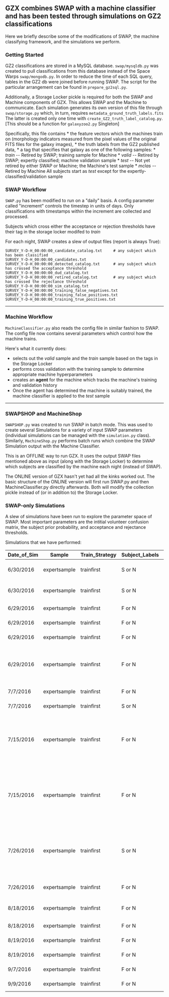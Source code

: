 ## GZX combines SWAP with a machine classifier and has been tested through simulations on GZ2 classifications
Here we briefly describe some of the modifications of SWAP, the machine classifying framework, and the simulations we perform. 


### Getting Started
GZ2 classifications are stored in a MySQL database. `swap/mysqldb.py` was created to pull classifications from this database instead of the Space Warps `swap/mongodb.py`.
In order to reduce the time of each SQL query, tables in the GZ2 db were joined before running SWAP. The script for the particular arrangement can be found in `prepare_gz2sql.py`. 


Additionally, a Storage Locker pickle is required for both the SWAP and Machine components of GZX. This allows SWAP and the Machine to communicate. Each simulation generates its own version of this file through `swap/storage.py` which, in turn, requires `metadata_ground_truth_labels.fits` The latter is created only one time with `create_GZ2_truth_label_catalog.py`. [This should be a function for `galaxyzoo2.py` Singleton]

Specifically, this file contains 
	* the feature vectors which the machines train on (morphology indicators measured from the pixel values of the original FITS files for the galaxy images), 
	* the truth labels from the GZ2 published data, 
	* a tag that specifies that galaxy as one of the following samples:
		* *train* -- Retired by SWAP; training sample for Machine
		* *valid* -- Retired by SWAP; expertly classified; machine validation sample
		* *test*  -- Not yet retired by either SWAP or Machine; the Machine's test sample
		* *mclas* -- Retired by Machine 
	All subjects start as *test* except for the expertly-classified/validation sample


### SWAP Workflow
`SWAP.py` has been modified to run on a "daily" basis. A config parameter called "increment" controls the timestep in units of days. Only classifications with timestamps within the increment are collected and processed.   

Subjects which cross either the acceptance or rejection thresholds have their tag in the storage locker modifed to *train*

For each night, SWAP creates a slew of output files (report is always True): 

    SURVEY_Y-D-H_00:00:00_candidate_catalog.txt     # any subject which has been classified
    SURVEY_Y-D-H_00:00:00_candidates.txt        
    SURVEY_Y-D-H_00:00:00_detected_catalog.txt      # any subject which has crossed the acceptance threshold
    SURVEY_Y-D-H_00:00:00_dud_catalog.txt       
    SURVEY_Y-D-H_00:00:00_retired_catalog.txt       # any subject which has crossed the rejectance threshold
    SURVEY_Y-D-H_00:00:00_sim_catalog.txt
    SURVEY_Y-D-H_00:00:00_training_false_negatives.txt
    SURVEY_Y-D-H_00:00:00_training_false_positives.txt
    SURVEY_Y-D-H_00:00:00_training_true_positives.txt

---

### Machine Workflow
`MachineClassifier.py` also reads the config file in similar fashion to SWAP. The config file now contains several parameters which control how the machine trains. 

Here's what it currently does: 
 * selects out the *valid* sample and the *train* sample based on the tags in the Storage Locker
 * performs cross validation with the training sample to determine appropriate machine hyperparameters
 * creates an **agent** for the machine which tracks the machine's training and validation history 
 * Once the agent has determined the machine is suitably trained, the machine classifier is applied to the *test* sample 

---

### SWAPSHOP and MachineShop
`SWAPSHOP.py` was created to run SWAP in batch mode. This was used to create several Simulations for a variety of input SWAP parameters (individual simulations can be managed with the `simulation.py` class). Similarly, `MachineShop.py` performs batch runs which combine the SWAP Simulation output with the Machine Classifier. 

This is an OFFLINE way to run GZX. It uses the output SWAP files mentioned above as input (along with the Storage Locker) to determine which subjects are classified by the machine each night (instead of SWAP). 

The ONLINE version of GZX hasn't yet had all the kinks worked out. The basic structure of the ONLINE version will first run SWAP.py and then MachineClassifier.py directly afterwards. Both will modify the collection pickle instead of (or in addition to) the Storage Locker. 


### SWAP-only Simulations

A slew of simulations have been run to explore the parameter space of SWAP. Most important parameters are the intitial volunteer confusion matrix,  the subject prior probability, and acceptance and rejectance thresholds. 

Simulations that we have performed:

| Date_of_Sim | Sample       | Train_Strategy | Subject_Labels | Configuration | Matrix     | Prior | Thresholds    | Last_GZ2_Day | Simulation_Name                           | NOTES                                          |                                                                                                                                                       |                                                                              |
|-------------|--------------|----------------|----------------|---------------|------------|-------|---------------|--------------|-------------------------------------------|------------------------------------------------|-------------------------------------------------------------------------------------------------------------------------------------------------------|------------------------------------------------------------------------------|
| 6/30/2016   | expertsample | trainfirst     | S or N         | S&U           | (0.5, 0.5) | 0.3   | (0.004, 0.99) | 2/25/2009    | GZ2_sup_unsup_0.5_trainfirst_standard2    | Using "Expert_label"                           | Can't run code using "Nair_label" on one and "Expert_label" on the other                                                                              |                                                                              |
| 6/30/2016   | expertsample | trainfirst     | S or N         | S only        | (0.5, 0.5) | 0.3   | (0.004, 0.99) | 2/25/2009    | GZ2_sup_0.5_trainfirst_standard2          | Using "Expert_label"                           | because the code is all in the same directory. These have to be done in order.                                                                        |                                                                              |
| 6/29/2016   | expertsample | trainfirst     | F or N         | S&U           | (0.5, 0.5) | 0.3   | (0.004, 0.99) | 2/25/2009    | GZ2_sup_unsup_0.5_trainfirst_flipfeature  | Using "Nair_label"                             |                                                                                                                                                       |                                                                              |
| 6/29/2016   | expertsample | trainfirst     | F or N         | S only        | (0.5, 0.5) | 0.3   | (0.004, 0.99) | 2/25/2009    | GZ2_sup_0.5_trainfirst_flipfeature        | Using "Nair_label"                             |                                                                                                                                                       |                                                                              |
| 6/29/2016   | expertsample | trainfirst     | F or N         | S&U           | (0.5, 0.5) | 0.3   | (0.004, 0.99) | 2/25/2009    | GZ2_sup_unsup_0.5_trainfirst_flipfeature2 | Using "Expert_label"                           |                                                                                                                                                       |                                                                              |
| 6/29/2016   | expertsample | trainfirst     | F or N         | S only        | (0.5, 0.5) | 0.3   | (0.004, 0.99) | 5/14/2009    | GZ2_sup_0.5_trainfirst_flipfeature2       | Using "Expert_label"                           | This run got fucked -- pickle files wiped out. Nightly output exists in S_PLPD5_flipfeature2b/. Re-ran the full sim; in S_PLPD5_flipfeature2b_second/ |                                                                              |
| 7/7/2016    | expertsample | trainfirst     | F or N         | S only        | (0.5, 0.5) | 0.5   | (0.004, 0.99) | 5/14/2009    | GZ2_sup_PLPD5_p5_flipfeature2             | Using "Expert_label"                           |                                                                                                                                                       |                                                                              |
| 7/7/2016    | expertsample | trainfirst     | S or N         | S only        | (0.5, 0.5) | 0.5   | (0.004, 0.99) | 2/25/2009    | GZ2_sup_PLPD5_p5_standard2                | Using "Expert_label"                           |                                                                                                                                                       |                                                                              |
| 7/15/2016   | expertsample | trainfirst     | F or N         | S only        | (0.5, 0.5) | 0.5   | (0.004, 0.99) | 2/25/2009    | GZ2_sup_PLPD5_p5_flipfeature2b            | Treating Stars&Artifacts as Featured -- always |                                                                                                                                                       | In S/N runs, Star/Artifact was lumped in with "Not" but in previous F/N runs |
| 7/15/2016   | expertsample | trainfirst     | F or N         | S&U           | (0.5, 0.5) | 0.5   | (0.004, 0.99) | 2/25/2009    | GZ2_sup_PLPD5_p5_flipfeature2b            | Treating Stars&Artifacts as Featured -- always |                                                                                                                                                       | it was lumped in with Smooth. These two runs -- Star/Artifact STAYS with F   |
| 7/26/2016   | expertsample | trainfirst     | S or N         | S only        | (0.5, 0.5) | 0.5   | (0.004, 0.99) | 5/14/2009    | in folder S_PLPD5_standard2_norandom2/    | Turned off the "random realizations"           |                                                                                                                                                       | Where did that occur?? I can't remember where this was in the code....       |
| 7/26/2016   | expertsample | trainfirst     | F or N         | S only        | (0.5, 0.5) | 0.5   | (0.004, 0.99) | 5/14/2009    | in folder S_PLPD5_flipfeature2_norandom2/ | Turned off the "random realizations"           |                                                                                                                                                       |                                                                              |
| 8/18/2016   | expertsample | trainfirst     | F or N         | S only        | (0.4, 0.4) | 0.5   | (0.004, 0.99) | 5/14/2009    | GZ2_sup_PLPD4_p5_flipfeature2_norand      | Change PL,PD                                   | From here on down we're going with F/N, S only, NO random realizations!                                                                               |                                                                              |
| 8/18/2016   | expertsample | trainfirst     | F or N         | S only        | (0.6, 0.6) | 0.5   | (0.004, 0.99) | 5/14/2009    | GZ2_sup_PLPD6_p5_flipfeature2_norand      | Change PL,PD                                   |                                                                                                                                                       |                                                                              |
| 8/19/2016   | expertsample | trainfirst     | F or N         | S only        | (0.5, 0.5) | 0.8   | (0.004, 0.99) | 5/14/2009    | GZ2_sup_PLPD5_p8_flipfeature2_norand      | Change Prior                                   |                                                                                                                                                       |                                                                              |
| 8/19/2016   | expertsample | trainfirst     | F or N         | S only        | (0.5, 0.5) | 0.2   | (0.004, 0.99) | 5/14/2009    | GZ2_sup_PLPD5_p2_flipfeature2_norand      | Change Prior                                   |                                                                                                                                                       |                                                                              |
| 9/7/2016    | expertsample | trainfirst     | F or N         | S only        | (0.5, 0.5) | 0.01  | (0.004, 0.99) | 5/14/2009    | GZ2_sup_PLPD5_p01_flipfeature2_norand     | Change Prior                                   |                                                                                                                                                       |                                                                              |
| 9/9/2016    | expertsample | trainfirst     | F or N         | S only        | (0.5, 0.5) | 0.35  | (0.004, 0.99) | 5/14/2009    | GZ2_sup_PLPD5_p35_flipfeature2_norand     | Change Prior                                   |                                                                                                                                                       |                                                                              |



